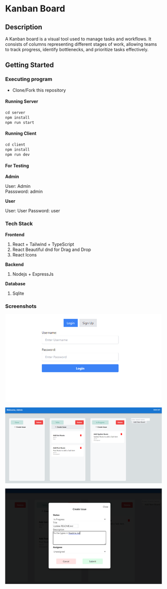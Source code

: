 # Kanban Board

## Description

A Kanban board is a visual tool used to manage tasks and workflows. It consists of columns representing different stages of work, allowing teams to track progress, identify bottlenecks, and prioritize tasks effectively.

## Getting Started

### Executing program

- Clone/Fork this repository

#### Running Server

```
cd server
npm install
npm run start
```

#### Running Client

```
cd client
npm install
npm run dev
```

#### For Testing

<b> Admin </b>

User: Admin <br>
Passsword: admin

<b> User </b>

User: User
Password: user

### Tech Stack

<b> Frontend </b>

1. React + Tailwind + TypeScript
2. React Beautiful dnd for Drag and Drop
3. React Icons

<b> Backend </b>

1. Nodejs + ExpressJs

<b> Database </b>

1. Sqlite

### Screenshots

![Login Page](Login.png)

![Kanban Board](Board.png)

![Create Issue](Create_Issue.png)
